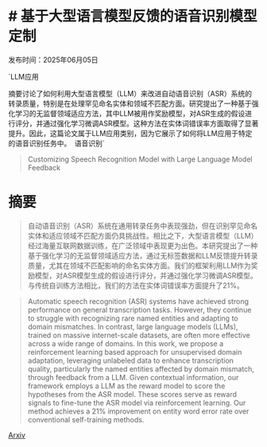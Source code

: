 # # 基于大型语言模型反馈的语音识别模型定制

发布时间：2025年06月05日

`LLM应用

摘要讨论了如何利用大型语言模型（LLM）来改进自动语音识别（ASR）系统的转录质量，特别是在处理罕见命名实体和领域不匹配方面。研究提出了一种基于强化学习的无监督领域适应方法，其中LLM被用作奖励模型，对ASR生成的假设进行评分，并通过强化学习微调ASR模型。这种方法在实体词错误率方面取得了显著提升。因此，这篇论文属于LLM应用类别，因为它展示了如何将LLM应用于特定的语音识别任务中。` `语音识别`

> Customizing Speech Recognition Model with Large Language Model Feedback

# 摘要

> 自动语音识别（ASR）系统在通用转录任务中表现强劲，但在识别罕见命名实体和适应领域不匹配方面仍具挑战性。相比之下，大型语言模型（LLM）经过海量互联网数据训练，在广泛领域中表现更为出色。本研究提出了一种基于强化学习的无监督领域适应方法，通过无标签数据和LLM反馈提升转录质量，尤其在领域不匹配影响的命名实体方面。我们的框架利用LLM作为奖励模型，对ASR模型生成的假设进行评分，并通过强化学习微调ASR模型。与传统自训练方法相比，我们的方法在实体词错误率方面提升了21%。

> Automatic speech recognition (ASR) systems have achieved strong performance on general transcription tasks. However, they continue to struggle with recognizing rare named entities and adapting to domain mismatches. In contrast, large language models (LLMs), trained on massive internet-scale datasets, are often more effective across a wide range of domains. In this work, we propose a reinforcement learning based approach for unsupervised domain adaptation, leveraging unlabeled data to enhance transcription quality, particularly the named entities affected by domain mismatch, through feedback from a LLM. Given contextual information, our framework employs a LLM as the reward model to score the hypotheses from the ASR model. These scores serve as reward signals to fine-tune the ASR model via reinforcement learning. Our method achieves a 21\% improvement on entity word error rate over conventional self-training methods.

[Arxiv](https://arxiv.org/abs/2506.11091)